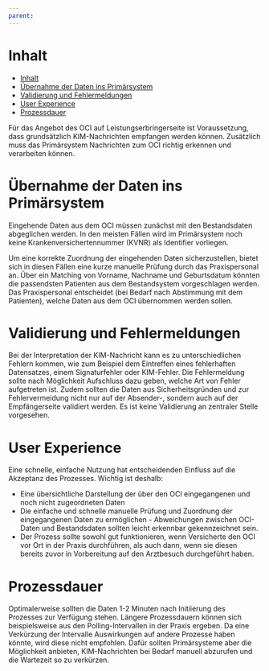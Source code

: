 ```yaml
---
parent:
---
```

# Inhalt

- [Inhalt](#inhalt)
- [Übernahme der Daten ins Primärsystem](#übernahme-der-daten-ins-primärsystem)
- [Validierung und Fehlermeldungen](#validierung-und-fehlermeldungen)
- [User Experience](#user-experience)
- [Prozessdauer](#prozessdauer)

Für das Angebot des OCI auf Leistungserbringerseite ist Voraussetzung, dass grundsätzlich KIM-Nachrichten empfangen werden können. Zusätzlich muss das Primärsystem Nachrichten zum OCI richtig erkennen und verarbeiten können.

# Übernahme der Daten ins Primärsystem

Eingehende Daten aus dem OCI müssen zunächst mit den Bestandsdaten abgeglichen werden. In den meisten Fällen wird im Primärsystem noch keine Krankenversichertennummer (KVNR) als Identifier vorliegen.

Um eine korrekte Zuordnung der eingehenden Daten sicherzustellen, bietet sich in diesen Fällen eine kurze manuelle Prüfung durch das Praxispersonal an. Über ein Matching von Vorname, Nachname und Geburtsdatum könnten die passendsten Patienten aus dem Bestandsystem vorgeschlagen werden. Das Praxispersonal entscheidet (bei Bedarf nach Abstimmung mit dem Patienten), welche Daten aus dem OCI übernommen werden sollen.

# Validierung und Fehlermeldungen

Bei der Interpretation der KIM-Nachricht kann es zu unterschiedlichen Fehlern kommen, wie zum Beispiel dem Eintreffen eines fehlerhaften Datensatzes, einem Signaturfehler oder KIM-Fehler. Die Fehlermeldung sollte nach Möglichkeit Aufschluss dazu geben, welche Art von Fehler aufgetreten ist. Zudem sollten die Daten aus Sicherheitsgründen und zur Fehlervermeidung nicht nur auf der Absender-, sondern auch auf der Empfängerseite validiert werden. Es ist keine Validierung an zentraler Stelle vorgesehen.

# User Experience

Eine schnelle, einfache Nutzung hat entscheidenden Einfluss auf die Akzeptanz des Prozesses. Wichtig ist deshalb:

- Eine übersichtliche Darstellung der über den OCI eingegangenen und noch nicht zugeordneten Daten
- Die einfache und schnelle manuelle Prüfung und Zuordnung der eingegangenen Daten zu ermöglichen - Abweichungen zwischen OCI-Daten und Bestandsdaten sollten leicht erkennbar gekennzeichnet sein.
- Der Prozess sollte sowohl gut funktionieren, wenn Versicherte den OCI vor Ort in der Praxis durchführen, als auch dann, wenn sie diesen bereits zuvor in Vorbereitung auf den Arztbesuch durchgeführt haben.

# Prozessdauer

Optimalerweise sollten die Daten 1-2 Minuten nach Initiierung des Prozesses zur Verfügung stehen. Längere Prozessdauern können sich beispielsweise aus den Polling-Intervallen in der Praxis ergeben. Da eine Verkürzung der Intervalle Auswirkungen auf andere Prozesse haben könnte, wird diese nicht empfohlen. Dafür sollten Primärsysteme aber die Möglichkeit anbieten, KIM-Nachrichten bei Bedarf manuell abzurufen und die Wartezeit so zu verkürzen.
